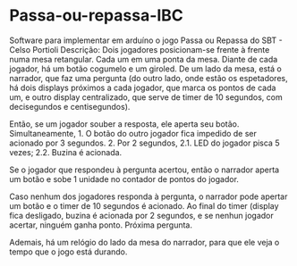# Passa-ou-repassa-IBC
Software para implementar em arduíno o jogo Passa ou Repassa do SBT - Celso Portioli
Descrição: Dois jogadores posicionam-se frente à frente numa mesa retangular. Cada um em uma ponta da mesa. Diante de cada jogador, há um botão cogumelo e um giroled. De um lado da mesa, está o narrador, que faz uma pergunta (do outro lado, onde estão os espetadores, há dois displays próximos a cada jogador, que marca os pontos de cada um, e outro display centralizado, que serve de timer de 10 segundos, com decisegundos e centisegundos).

Então, se um jogador souber a resposta, ele aperta seu botão. Simultaneamente, 
    1. O botão do outro jogador fica impedido de ser acionado por 3 segundos. 
    2. Por 2 segundos, 
        2.1. LED do jogador pisca 5 vezes;
        2.2. Buzina é acionada.

Se o jogador que respondeu à pergunta acertou, então o narrador aperta um botão e sobe 1 unidade no contador de pontos do jogador.

Caso nenhum dos jogadores responda à pergunta, o narrador pode apertar um botão e o timer de 10 segundos é acionado. Ao final do timer (display fica desligado, buzina é acionada por 2 segundos, e se nenhun jogador acertar, ninguém ganha ponto. Próxima pergunta. 

Ademais, há um relógio do lado da mesa do narrador, para que ele veja o tempo que o jogo está durando.

